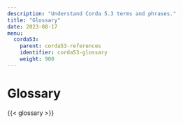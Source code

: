 ```yaml
---
description: "Understand Corda 5.3 terms and phrases."
title: "Glossary"
date: 2023-08-17
menu:
  corda53:
    parent: corda53-references
    identifier: corda53-glossary
    weight: 900
---
```


# Glossary

{{< glossary >}}
